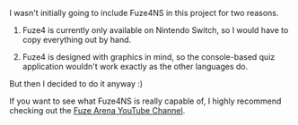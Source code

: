 
I wasn't initially going to include Fuze4NS in this project
for two reasons.

1. Fuze4 is currently only available on Nintendo Switch,
so I would have to copy everything out by hand.

1. Fuze4 is designed with graphics in mind, so the
console-based quiz application wouldn't work exactly as
the other languages do.

But then I decided to do it anyway :)

If you want to see what Fuze4NS is really capable of,
I highly recommend checking out the [Fuze Arena YouTube Channel]("https://youtube.com/@FUZEArena").
